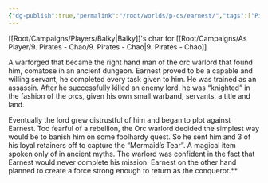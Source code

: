 ```yaml
---
{"dg-publish":true,"permalink":"/root/worlds/p-cs/earnest/","tags":["Pirate","Chao"]}
---
```



[[Root/Campaigns/Players/Balky\|Balky]]'s char for [[Root/Campaigns/As Player/9. Pirates - Chao/9. Pirates - Chao\|9. Pirates - Chao]]

A warforged that became the right hand man of the orc warlord that found him, comatose in an ancient dungeon. Earnest proved to be a capable and willing servant, he completed every task given to him. He was trained as an assassin. After he successfully killed an enemy lord, he was “knighted” in the fashion of the orcs, given his own small warband, servants, a title and land. 

Eventually the lord grew distrustful of him and began to plot against Earnest. Too fearful of a rebellion, the Orc warlord decided the simplest way would be to banish him on some foolhardy quest. So he sent him and 3 of his loyal retainers off to capture the “Mermaid’s Tear”. A magical item spoken only of in ancient myths. The warlord was confident in the fact that Earnest would never complete his mission. Earnest on the other hand planned to create a force strong enough to return as the conqueror.**